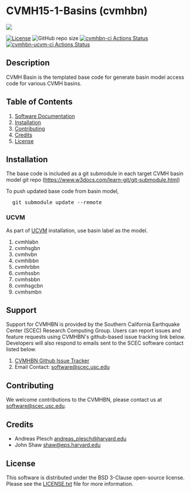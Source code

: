 # CVMH15-1-Basins (cvmhbn)

<a href="https://github.com/sceccode/cvmhbn.git"><img src="https://github.com/sceccode/cvmhbn/wiki/images/cvmhbn_logo.png"></a>

[![License](https://img.shields.io/badge/License-BSD_3--Clause-blue.svg)](https://opensource.org/licenses/BSD-3-Clause)
![GitHub repo size](https://img.shields.io/github/repo-size/sceccode/cvmhbn)
[![cvmhbn-ci Actions Status](https://github.com/SCECcode/cvmhbn/workflows/cvmhbn-ci/badge.svg)](https://github.com/SCECcode/cvmhbn/actions)
[![cvmhbn-ucvm-ci Actions Status](https://github.com/SCECcode/cvmhbn/workflows/cvmhbn-ucvm-ci/badge.svg)](https://github.com/SCECcode/cvmhbn/actions)


## Description

CVMH Basin is the templated base code for generate basin model access code for various CVMH basins.   

## Table of Contents
1. [Software Documentation](https://github.com/SCECcode/cvmhbn/wiki)
2. [Installation](#installation)
4. [Contributing](#contributing)
5. [Credits](#credit)
6. [License](#license)

## Installation

The base code is included as a git submodule in each target CVMH basin model git repo
(https://www.w3docs.com/learn-git/git-submodule.html)

To push updated base code from basin model,

<pre>
  git submodule update --remote
</pre>


### UCVM

As part of [UCVM](https://github.com/SCECcode/ucvm) installation, use basin label as the model.

1. cvmhlabn
2. cvmhsgbn
3. cvmhvbn
4. cvmhibbn
5. cvmhrbbn
6. cvmhssbn
7. cvmhsbbn
8. cvmhsgcbn
9. cvmhsmbn



## Support
Support for CVMHBN is provided by the Southern California Earthquake Center
(SCEC) Research Computing Group.  Users can report issues and feature requests 
using CVMHBN's github-based issue tracking link below. Developers will also 
respond to emails sent to the SCEC software contact listed below.
1. [CVMHBN Github Issue Tracker](https://github.com/SCECcode/cvmhbn/issues)
2. Email Contact: software@scec.usc.edu

## Contributing
We welcome contributions to the CVMHBN, please contact us at software@scec.usc.edu.

## Credits
* Andreas Plesch <andreas_plesch@harvard.edu>
* John Shaw <shaw@eps.harvard.edu>

## License
This software is distributed under the BSD 3-Clause open-source license.
Please see the [LICENSE.txt](LICENSE.txt) file for more information.

